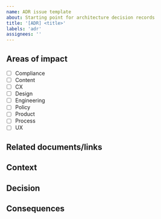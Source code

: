 ```yaml
---
name: ADR issue template
about: Starting point for architecture decision records
title: '[ADR] <title>'
labels: 'adr'
assignees: ''
---
```


## Areas of impact

- [ ]   Compliance
- [ ]   Content
- [ ]   CX
- [ ]   Design
- [ ]   Engineering
- [ ]   Policy
- [ ]   Product
- [ ]   Process
- [ ]   UX

## Related documents/links

## Context

## Decision

## Consequences